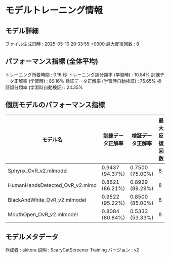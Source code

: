 # モデルトレーニング情報

## モデル詳細
ファイル生成日時   : 2025-05-10 20:33:55 +0900
最大反復回数     : 8

## パフォーマンス指標 (全体平均)
トレーニング所要時間              : 0.16 秒
トレーニング誤分類率 (学習時)     : 10.84%
訓練データ正解率 (学習時)         : 89.16%
検証データ正解率 (学習時自動検証) : 75.65%
検証誤分類率 (学習時自動検証)     : 24.35%
## 個別モデルのパフォーマンス指標
| モデル名                        | 訓練データ正解率 | 検証データ正解率 | 最大反復回数 |
|---------------------------------|--------------------|--------------------|--------------|
| Sphynx_OvR_v2.mlmodel          | 0.9437 (94.37%)    | 0.7500 (75.00%)    | 8            |
| HumanHandsDetected_OvR_v2.mlmo | 0.8621 (86.21%)    | 0.8929 (89.29%)    | 8            |
| BlackAndWhite_OvR_v2.mlmodel   | 0.9522 (95.22%)    | 0.8500 (85.00%)    | 8            |
| MouthOpen_OvR_v2.mlmodel       | 0.8084 (80.84%)    | 0.5333 (53.33%)    | 8            |

## モデルメタデータ
作成者            : akitora
説明              : ScaryCatScreener Training
バージョン        : v2